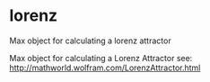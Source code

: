 # lorenz
Max object for calculating a lorenz attractor

Max object for calculating a Lorenz Attractor
see: http://mathworld.wolfram.com/LorenzAttractor.html
